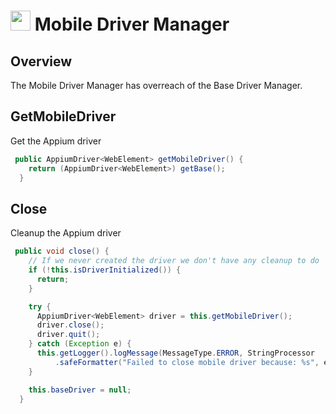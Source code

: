 # <img src="resources/jmaqslogo.jpg" height="32" width="32"> Mobile Driver Manager

## Overview
The Mobile Driver Manager has overreach of the Base Driver Manager.

## GetMobileDriver
Get the Appium driver
```java
 public AppiumDriver<WebElement> getMobileDriver() {
    return (AppiumDriver<WebElement>) getBase();
  }

```

## Close
Cleanup the Appium driver
```java
 public void close() {
    // If we never created the driver we don't have any cleanup to do  
    if (!this.isDriverInitialized()) {
      return;
    }

    try {
      AppiumDriver<WebElement> driver = this.getMobileDriver();
      driver.close();
      driver.quit();
    } catch (Exception e) {
      this.getLogger().logMessage(MessageType.ERROR, StringProcessor
          .safeFormatter("Failed to close mobile driver because: %s", e.getMessage()));
    }

    this.baseDriver = null;
  }
```